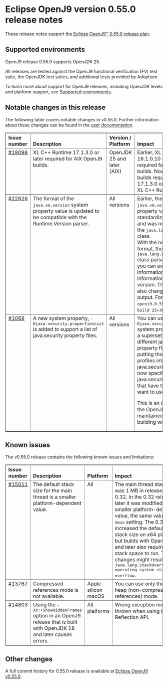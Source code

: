 <!--
* Copyright (c) 2025 IBM Corp. and others
*
* This program and the accompanying materials are made
* available under the terms of the Eclipse Public License 2.0
* which accompanies this distribution and is available at
* https://www.eclipse.org/legal/epl-2.0/ or the Apache
* License, Version 2.0 which accompanies this distribution and
* is available at https://www.apache.org/licenses/LICENSE-2.0.
*
* This Source Code may also be made available under the
* following Secondary Licenses when the conditions for such
* availability set forth in the Eclipse Public License, v. 2.0
* are satisfied: GNU General Public License, version 2 with
* the GNU Classpath Exception [1] and GNU General Public
* License, version 2 with the OpenJDK Assembly Exception [2].
*
* [1] https://www.gnu.org/software/classpath/license.html
* [2] https://openjdk.org/legal/assembly-exception.html
*
* SPDX-License-Identifier: EPL-2.0 OR Apache-2.0 OR GPL-2.0-only WITH Classpath-exception-2.0 OR GPL-2.0-only WITH OpenJDK-assembly-exception-1.0
-->

# Eclipse OpenJ9 version 0.55.0 release notes

These release notes support the [Eclipse OpenJ9&trade; 0.55.0 release plan](https://projects.eclipse.org/projects/technology.openj9/releases/0.55.0/plan).

## Supported environments

OpenJ9 release 0.55.0 supports OpenJDK 25.

All releases are tested against the OpenJ9 functional verification (FV) test suite, the OpenJDK test suites, and additional tests provided by Adoptium.

To learn more about support for OpenJ9 releases, including OpenJDK levels and platform support, see [Supported environments](https://eclipse.org/openj9/docs/openj9_support/index.html).

## Notable changes in this release

The following table covers notable changes in v0.55.0. Further information about these changes can be found in the [user documentation](https://www.eclipse.org/openj9/docs/version0.55/).

<table cellpadding="4" cellspacing="0" summary="" width="100%" rules="all" frame="border" border="1"><thead align="left">
<tr>
<th valign="bottom">Issue number</th>
<th valign="bottom">Description</th>
<th valign="bottom">Version / Platform</th>
<th valign="bottom">Impact</th>
</tr>
</thead>
<tbody>

<tr>
<td valign="top"><a href="https://github.com/eclipse-openj9/openj9/issues/19098">#19098</a></td>
<td valign="top">XL C++ Runtime 17.1.3.0 or later required for AIX OpenJ9 builds.</td>
<td valign="top">OpenJDK 25 and later (AIX)</td>
<td valign="top">Earlier, XL C++ Runtime 16.1.0.10 or later was required for AIX OpenJ9 builds. Now, AIX OpenJ9 builds require version 17.1.3.0 or later of the IBM XL C++ Runtime.</td>
</tr>

<tr>
<td valign="top"><a href="https://github.com/eclipse-openj9/openj9/pull/22626">#22626</a></td>
<td valign="top">The format of the <tt>java.vm.version</tt> system property value is updated to be compatible with the Runtime.Version parser.</td>
<td valign="top">All versions</td>
<td valign="top">Earlier, the format of the <tt>java.vm.version</tt> system property value was not standardized and structured and was not parse-able by the <tt>java.lang.Runtime.Version</tt> class.<br>With the new structured format, the <tt>java.lang.Runtime.Version</tt> class parses the value and you can extract specific information such as the information related to the VM version. This modification also changes the <tt>-version</tt> output. For example, <tt>build openj9-0.55.0</tt> changes to <tt>build 25+36-openj9-0.55.0</tt>.</td>
</tr>

<tr>
<td valign="top"><a href="https://github.com/ibmruntimes/openj9-openjdk-jdk/pull/1069">#1069</td>
<td valign="top">A new system property, <tt>-Djava.security.propertiesList</tt> is added to support a list of java.security property files.
</td>
<td valign="top">All versions</td>
<td valign="top">You can use the <tt>-Djava.security.propertiesList</tt> system property to configure a superset of profile files in different java.security property files. Instead of putting those different profiles into a single java.security file, you can now specify a list of java.security property files that have the profiles that you want to use.

This is an OpenJDK change in the OpenJDK versions maintained to support building with OpenJ9.</td>
</tr>
</tbody>
</table>

## Known issues

The v0.55.0 release contains the following known issues and limitations:

<table cellpadding="4" cellspacing="0" summary="" width="100%" rules="all" frame="border" border="1">
<thead align="left">
<tr>
<th valign="bottom">Issue number</th>
<th valign="bottom">Description</th>
<th valign="bottom">Platform</th>
<th valign="bottom">Impact</th>
<th valign="bottom">Workaround</th>
</tr>
</thead>

<tbody>
<tr>
<td valign="top"><a href="https://github.com/eclipse-openj9/openj9/issues/15011">#15011</a></td>
<td valign="top">The default stack size for the main thread is a smaller platform-dependent value.</td>
<td valign="top">All</td>
<td valign="top">The main thread stack size was 1 MB in releases before 0.32. In the 0.32 release and later it was modified to a smaller
platform-dependent value, the same value as the <tt>-Xmso</tt> setting. The 0.33 release increased the default <tt>-Xmso</tt> stack size
on x64 platforms, but builds with OpenJDK 17 and later also require more stack space to run. These changes might result in a
<tt>java.lang.StackOverflowError: operating system stack overflow</tt>.</td>
<td valign="top">Use <tt>-Xmso</tt> to set the default stack size. See the default value by using <tt>-verbose:sizes</tt>.</td>
</tr>

<tr>
<td valign="top"><a href="https://github.com/eclipse-openj9/openj9/issues/13767">#13767</a></td>
<td valign="top">Compressed references mode is not available.</td>
<td valign="top">Apple silicon macOS</td>
<td valign="top">You can use only the large heap (non-compressed references) mode.</td>
<td valign="top">None</td>
</tr>

<tr>
<td valign="top"><a href="https://github.com/eclipse-openj9/openj9/issues/14803">#14803</a></td>
<td valign="top">Using the <tt>-XX:+ShowHiddenFrames</tt> option in an OpenJ9 release that is built with OpenJDK 18 and later causes errors.</td>
<td valign="top">All platforms</td>
<td valign="top">Wrong exception might be thrown when using the Reflection API.</td>
<td valign="top">Avoid using the <tt>-XX:+ShowHiddenFrames</tt> option with OpenJDK 18 and later.</td>
</tr>

</tbody>
</table>

## Other changes

A full commit history for 0.55.0 release is available at [Eclipse OpenJ9 v0.55.0](https://github.com/eclipse-openj9/openj9/releases/tag/openj9-0.55.0).
